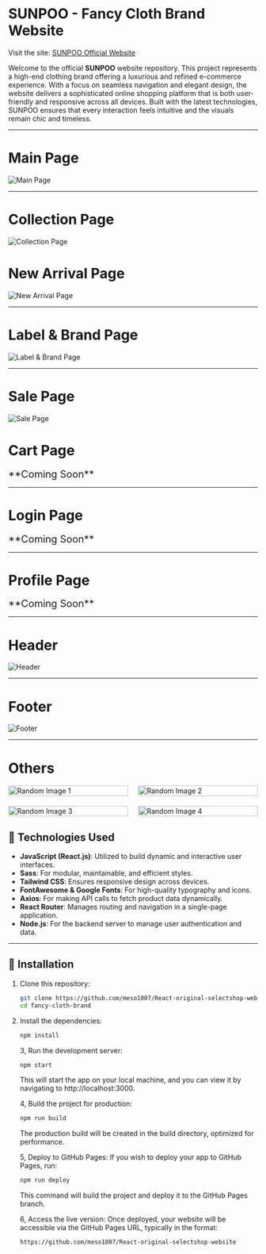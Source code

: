 # SUNPOO - Fancy Cloth Brand Website

Visit the site: [SUNPOO Official Website](https://sumpoo-studios.vercel.app/)

Welcome to the official **SUNPOO** website repository. This project represents a high-end clothing brand offering a luxurious and refined e-commerce experience. With a focus on seamless navigation and elegant design, the website delivers a sophisticated online shopping platform that is both user-friendly and responsive across all devices. Built with the latest technologies, SUNPOO ensures that every interaction feels intuitive and the visuals remain chic and timeless.

---

# Main Page

<img src="./public/assets/README/main-page.png" alt="Main Page" style="max-width: 80%; height: auto;">

---

# Collection Page

<img src="./public/assets/README/collection-page.png" alt="Collection Page" style="max-width: 80%; height: auto;">

# New Arrival Page

  <img src="./public/assets/README/newarrival-page.png" alt="New Arrival Page" style="max-width: 80%; height: auto;">

---

# Label & Brand Page

  <img src="./public/assets/README/brand-page.png" alt="Label & Brand Page" style="max-width: 80%; height: auto;">

---

# Sale Page

<img src="./public/assets/README/sale-page.png" alt="Sale Page" style="max-width: 80%; height: auto;">

# Cart Page

  <div style="flex: 1; padding-right: 20px; font-size: 20px;">
    **Coming Soon**
  </div>

---

# Login Page

  <div style="flex: 1; padding-right: 20px; font-size: 20px;">
    **Coming Soon**
  </div>

---

# Profile Page

  <div style="flex: 1; padding-right: 20px; font-size: 20px;">
    **Coming Soon**
  </div>
</div>

---

# Header

  <img src="./public/assets/README/header.png" alt="Header" style="max-width: 80%; height: auto;">

---

# Footer

  <img src="./public/assets/README/footer.png" alt="Footer" style="max-width: 80%; height: auto;">

---

# Others

<div style="display: grid; grid-template-columns: repeat(2, 1fr); gap: 20px;">
  <div>
    <img src="./public/assets/README/other1.png" alt="Random Image 1" style="width: 100%; height: auto;">
  </div>
  <div>
    <img src="./public/assets/README/other2.png" alt="Random Image 2" style="width: 100%; height: auto;">
  </div>
  <div>
    <img src="./public/assets/README/other3.png" alt="Random Image 3" style="width: 100%; height: auto;">
  </div>
  <div>
    <img src="./public/assets/README/other4.png" alt="Random Image 4" style="width: 100%; height: auto;">
  </div>
</div>

## 🚀 Technologies Used

- **JavaScript (React.js)**: Utilized to build dynamic and interactive user interfaces.
- **Sass**: For modular, maintainable, and efficient styles.
- **Tailwind CSS**: Ensures responsive design across devices.
- **FontAwesome & Google Fonts**: For high-quality typography and icons.
- **Axios**: For making API calls to fetch product data dynamically.
- **React Router**: Manages routing and navigation in a single-page application.
- **Node.js**: For the backend server to manage user authentication and data.

---

## 🔧 Installation

1. Clone this repository:
   ```bash
   git clone https://github.com/meso1007/React-original-selectshop-website
   cd fancy-cloth-brand
   ```
2. Install the dependencies:

   ```bash
   npm install
   ```

   3, Run the development server:

   ```bash
   npm start
   ```

   This will start the app on your local machine, and you can view it by navigating to http://localhost:3000.

   4, Build the project for production:

   ```bash
   npm run build
   ```

   The production build will be created in the build directory, optimized for performance.

   5, Deploy to GitHub Pages: If you wish to deploy your app to GitHub Pages, run:

   ```bash
   npm run deploy
   ```

   This command will build the project and deploy it to the GitHub Pages branch.

   6, Access the live version: Once deployed, your website will be accessible via the GitHub Pages URL, typically in the format:

   ```bash
   https://github.com/meso1007/React-original-selectshop-website
   ```
